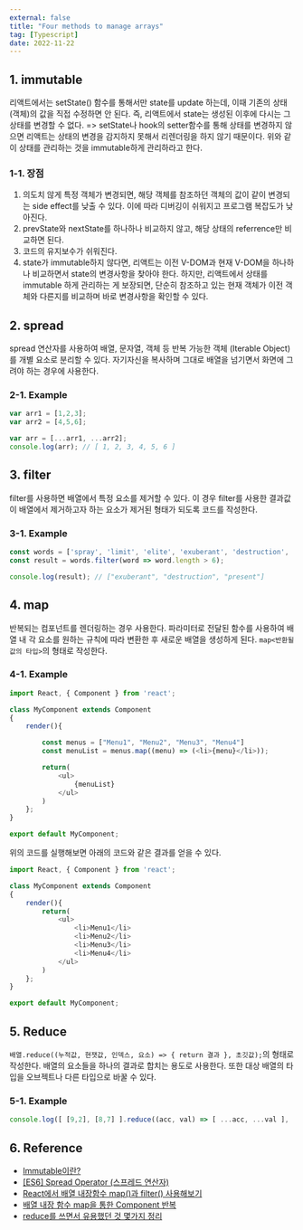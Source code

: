```yaml
---
external: false
title: "Four methods to manage arrays"
tag: [Typescript]
date: 2022-11-22
---
```


## 1. immutable

리액트에서는 setState() 함수를 통해서만 state를 update 하는데, 이때 기존의 상태(객체)의 값을 직접 수정하면 안 된다.
즉, 리액트에서 state는 생성된 이후에 다시는 그 상태를 변경할 수 없다.
=> setState나 hook의 setter함수를 통해 상태를 변경하지 않으면 리액트는 상태의 변경을 감지하지 못해서 리렌더링을 하지 않기 때문이다.
위와 같이 상태를 관리하는 것을 immutable하게 관리하라고 한다.

### 1-1. 장점

1. 의도치 않게 특정 객체가 변경되면, 해당 객체를 참조하던 객체의 값이 같이 변경되는 side effect를 낮출 수 있다. 이에 따라 디버깅이 쉬워지고 프로그램 복잡도가 낮아진다.
2. prevState와 nextState를 하나하나 비교하지 않고, 해당 상태의 referrence만 비교하면 된다.
3. 코드의 유지보수가 쉬워진다.
4. state가 immutable하지 않다면, 리액트는 이전 V-DOM과 현재 V-DOM을 하나하나 비교하면서 state의 변경사항을 찾아야 한다. 하지만, 리액트에서 상태를 immutable 하게 관리하는 게 보장되면, 단순히 참조하고 있는 현재 객체가 이전 객체와 다른지를 비교하며 바로 변경사항을 확인할 수 있다.

## 2. spread

spread 연산자를 사용하여 배열, 문자열, 객체 등 반복 가능한 객체 (Iterable Object)를 개별 요소로 분리할 수 있다.
자기자신을 복사하며 그대로 배열을 넘기면서 화면에 그려야 하는 경우에 사용한다.

### 2-1. Example

```ts
var arr1 = [1,2,3]; 
var arr2 = [4,5,6]; 

var arr = [...arr1, ...arr2]; 
console.log(arr); // [ 1, 2, 3, 4, 5, 6 ] 
```

## 3. filter

filter를 사용하면 배열에서 특정 요소를 제거할 수 있다. 이 경우 filter를 사용한 결과값이 배열에서 제거하고자 하는 요소가 제거된 형태가 되도록 코드를 작성한다.

### 3-1. Example

```ts
const words = ['spray', 'limit', 'elite', 'exuberant', 'destruction', 'present'];
const result = words.filter(word => word.length > 6);

console.log(result); // ["exuberant", "destruction", "present"]
```

## 4. map

반복되는 컴포넌트를 렌더링하는 경우 사용한다. 파라미터로 전달된 함수를 사용하여 배열 내 각 요소를 원하는 규칙에 따라 변환한 후 새로운 배열을 생성하게 된다.
`map<반환될 값의 타입>`의 형태로 작성한다.

### 4-1. Example

```ts
import React, { Component } from 'react';

class MyComponent extends Component
{    
    render(){

        const menus = ["Menu1", "Menu2", "Menu3", "Menu4"]
        const menuList = menus.map((menu) => (<li>{menu}</li>));

        return(
            <ul>
                {menuList}
            </ul>
        )
    };
}

export default MyComponent;
```

위의 코드를 실행해보면 아래의 코드와 같은 결과를 얻을 수 있다.

```ts
import React, { Component } from 'react';

class MyComponent extends Component
{    
    render(){
        return(
            <ul>
                <li>Menu1</li>
                <li>Menu2</li>
                <li>Menu3</li>
                <li>Menu4</li>
            </ul>
        )
    };
}

export default MyComponent;
```

## 5. Reduce

`배열.reduce((누적값, 현잿값, 인덱스, 요소) => { return 결과 }, 초깃값);`의 형태로 작성한다.
배열의 요소들을 하나의 결과로 합치는 용도로 사용한다. 또한 대상 배열의 타입을 오브젝트나 다른 타입으로 바꿀 수 있다.

### 5-1. Example

```ts
console.log([ [9,2], [8,7] ].reduce((acc, val) => [ ...acc, ...val ], [])) // [9, 2, 8, 7] 
```

## 6. Reference

- [Immutable이란?](https://hjuu.tistory.com/19)
- [[ES6] Spread Operator (스프레드 연산자)](https://paperblock.tistory.com/62)
- [React에서 배열 내장함수 map()과 filter() 사용해보기](https://intrepidgeeks.com/tutorial/use-the-array-builtin-functions-map-and-filter-in-react)
- [배열 내장 함수 map을 통한 Component 반복](https://lktprogrammer.tistory.com/121)
- [reduce를 쓰면서 유용했던 것 몇가지 정리](https://steemit.com/javascript/@rouka/reduce)
